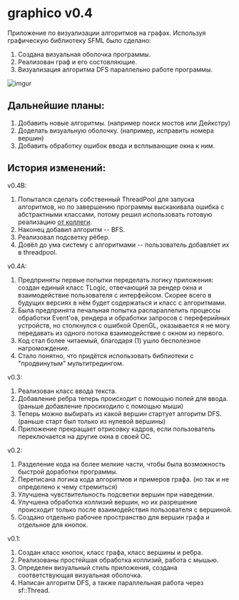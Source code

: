 # graphico v0.4
Приложение по визуализации алгоритмов на графах.
Используя графическую библиотеку SFML было сделано:
1) Создана визуальная оболочка программы.
2) Реализован граф и его состовляющие.
3) Визуализация алгоритма DFS параллельно работе программы.

![imgur](https://imgur.com/FoPhRyA.gif)

Дальнейшие планы:
-
1) Добавить новые алгоритмы. (например поиск мостов или Дейкстру)
2) Доделать визуальную оболочку. (например, исправить номера вершин)
3) Добавить обработку ошибок ввода и всплывающие окна к ним.

История изменений:
-
v0.4B:
1) Попытался сделать собственный ThreadPool для запуска алгоритмов, но по завершению программы выскакивала ошибка с абстрактными классами,
потому решил использовать готовую реализацию [от коллеги](https://github.com/bshoshany/thread-pool/tree/master).
2) Наконец добавил алгоритм -- BFS.
3) Реализовал подсветку рёбер.
4) Довёл до ума систему с алгоритмами -- пользователь добавляет их в threadpool.

v0.4A:
1) Предприняты первые попытки переделать логику приложения: создан единый класс TLogic, отвечающий за рендер окна и
взаимодействие пользователя с интерфейсом. Скорее всего в будущих версиях в нём будет содержаться и класс с
алгоритмами.
2) Была предпринята печальная попытка распараллелить процессы обработки Event'ов, рендера и
обработки запросов с переферийных устройств, но столкнулся с ошибкой OpenGL, оказывается я не могу
передавать из одного потока взаимодействие с окном из первого.
3) Код стал более читаемый, благодаря (1) ушло бесполезное нагромождение.
4) Стало понятно, что придётся использовать библиотеки с "продвинутым" мультитредингом.


v0.3:
1) Реализован класс ввода текста.
2) Добавление ребра теперь происходит с помощью полей для ввода. (раньше добавление просиходило с помощью мыши)
3) Теперь можно выбирать из какой вершин стартует алгоритм DFS. (раньше старт был только из нулевой вершины)
4) Приложение прекращает отрисовку кадров, если пользователь переключается на другие окна в своей ОС.

v0.2:
1) Разделение кода на более мелкие части, чтобы была возможность быстрой доработки программы.
2) Переписана логика кода алгоритмов и примеров графа. (но так и не определено к чему стремиться)
3) Улучшена чувствительность подсветки вершин при наведении.
4) Улучшена обработка коллизий вершин, но их разрешение происходит только после взаимодействия пользователя с вершиной.
5) Создано отдельно рабочее пространство для вершин графа и отдельное для кнопок.

v0.1:
1) Создан класс кнопок, класс графа, класс вершины и ребра.
2) Реализованы простейшая обработка коллизий, работа с мышью.
3) Определен визуальный стиль приложения, создана соответствующая визуальная оболочка.
4) Написан алгоритм DFS, а также параллельная работа через sf::Thread.
